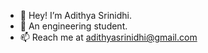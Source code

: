 - 👋 Hey! I’m Adithya Srinidhi.
- 👀 An engineering student.
- 📫 Reach me at adithyasrinidhi@gmail.com

<!---
adithyasrinidhi/adithyasrinidhi is a ✨ special ✨ repository because its `README.md` (this file) appears on your GitHub profile.
You can click the Preview link to take a look at your changes.
--->
